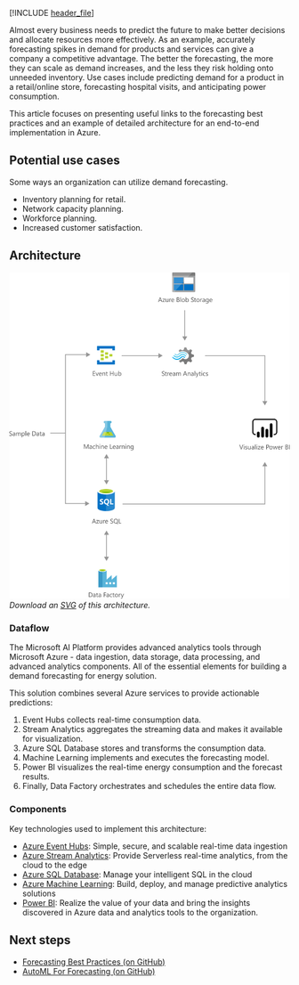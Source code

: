 [!INCLUDE [header_file](../../../includes/sol-idea-header.md)]

Almost every business needs to predict the future to make better decisions and allocate resources more effectively. As an example, accurately forecasting spikes in demand for products and services can give a company a competitive advantage. The better the forecasting, the more they can scale as demand increases, and the less they risk holding onto unneeded inventory. Use cases include predicting demand for a product in a retail/online store, forecasting hospital visits, and anticipating power consumption.

This article focuses on presenting useful links to the forecasting best practices and an example of detailed architecture for an end-to-end implementation in Azure.

## Potential use cases

Some ways an organization can utilize demand forecasting.

- Inventory planning for retail.
- Network capacity planning.
- Workforce planning.
- Increased customer satisfaction.

## Architecture

![Architecture diagram](../media/demand-forecasting.png)
*Download an [SVG](../media/demand-forecasting.svg) of this architecture.*

### Dataflow

The Microsoft AI Platform provides advanced analytics tools through Microsoft Azure - data ingestion, data storage, data processing, and advanced analytics components. All of the essential elements for building a demand forecasting for energy solution.

This solution combines several Azure services to provide actionable predictions:

  1. Event Hubs collects real-time consumption data.
  1. Stream Analytics aggregates the streaming data and makes it available for visualization.
  1. Azure SQL Database stores and transforms the consumption data.
  1. Machine Learning implements and executes the forecasting model.
  1. Power BI visualizes the real-time energy consumption and the forecast results.
  1. Finally, Data Factory orchestrates and schedules the entire data flow.

### Components

Key technologies used to implement this architecture:

* [Azure Event Hubs](https://azure.microsoft.com/services/event-hubs/): Simple, secure, and scalable real-time data ingestion
* [Azure Stream Analytics](https://azure.microsoft.com/services/stream-analytics/): Provide Serverless real-time analytics, from the cloud to the edge
* [Azure SQL Database](https://azure.microsoft.com/services/sql-database/): Manage your intelligent SQL in the cloud
* [Azure Machine Learning](https://azure.microsoft.com/services/machine-learning): Build, deploy, and manage predictive analytics solutions
* [Power BI](https://azure.microsoft.com/services/developer-tools/power-bi/): Realize the value of your data and bring the insights discovered in Azure data and analytics tools to the organization.

## Next steps

  * [Forecasting Best Practices (on GitHub)](https://github.com/microsoft/forecasting)
  * [AutoML For Forecasting (on GitHub)](https://github.com/Azure/MachineLearningNotebooks/tree/master/how-to-use-azureml/automated-machine-learning)

